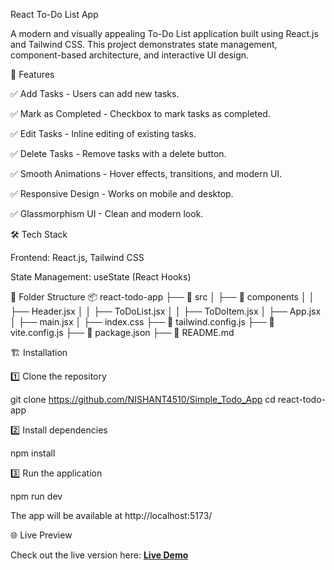 React To-Do List App

A modern and visually appealing To-Do List application built using React.js and Tailwind CSS. This project demonstrates state management, component-based architecture, and interactive UI design.

🚀 Features

✅ Add Tasks - Users can add new tasks.

✅ Mark as Completed - Checkbox to mark tasks as completed.

✅ Edit Tasks - Inline editing of existing tasks.

✅ Delete Tasks - Remove tasks with a delete button.

✅ Smooth Animations - Hover effects, transitions, and modern UI.

✅ Responsive Design - Works on mobile and desktop.

✅ Glassmorphism UI - Clean and modern look.

🛠️ Tech Stack

Frontend: React.js, Tailwind CSS

State Management: useState (React Hooks)

📂 Folder Structure
📦 react-todo-app
├── 📂 src
│   ├── 📂 components
│   │   ├── Header.jsx
│   │   ├── ToDoList.jsx
│   │   ├── ToDoItem.jsx
│   ├── App.jsx
│   ├── main.jsx
│   ├── index.css
├── 📜 tailwind.config.js
├── 📜 vite.config.js
├── 📜 package.json
├── 📜 README.md

🏗️ Installation

1️⃣ Clone the repository

git clone https://github.com/NISHANT4510/Simple_Todo_App
cd react-todo-app

2️⃣ Install dependencies

npm install

3️⃣ Run the application

npm run dev

The app will be available at http://localhost:5173/

🌐 Live Preview

Check out the live version here: **[Live Demo](https://simple-todo-app-cyan-gamma.vercel.app/)**
